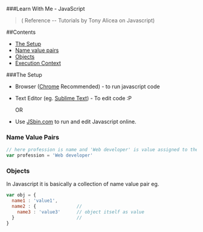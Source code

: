 ###Learn With Me - JavaScript
>( Reference -- Tutorials by Tony Alicea on Javascript)

##Contents
 - [The Setup](#the-setup)
 - [Name value pairs](#name-value-pairs)
 - [Objects](#objects)
 - [Execution Context](#execution-context)

###The Setup
 - Browser ([Chrome](https://www.google.com/chrome/browser/desktop/ "Yeah! It's free .. It always was") Recommended) - to run javascript code
 - Text Editor (eg. [Sublime Text](https://www.sublimetext.com/3 "Download one of the best editor")) - To edit code :P

      OR

 - Use [JSbin.com](https://jsbin.com/?js,console,output) to run and edit Javascript online.

### Name Value Pairs
~~~js
// here profession is name and 'Web developer' is value assigned to the name.
var profession = 'Web developer'
~~~

### Objects
In Javascript it is basically a collection of name value pair
eg.
~~~js
var obj = {
  name1 : 'value1',
  name2 : {               //
    name3 : 'value3'      // object itself as value
  }                       //
}
~~~

